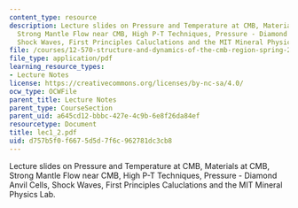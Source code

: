 ```yaml
---
content_type: resource
description: Lecture slides on Pressure and Temperature at CMB, Materials at CMB,
  Strong Mantle Flow near CMB, High P-T Techniques, Pressure - Diamond Anvil Cells,
  Shock Waves, First Principles Caluclations and the MIT Mineral Physics Lab.
file: /courses/12-570-structure-and-dynamics-of-the-cmb-region-spring-2004/d757b5f0f6675d5d7f6c962781dc3cb8_lec1_2.pdf
file_type: application/pdf
learning_resource_types:
- Lecture Notes
license: https://creativecommons.org/licenses/by-nc-sa/4.0/
ocw_type: OCWFile
parent_title: Lecture Notes
parent_type: CourseSection
parent_uid: a645cd12-bbbc-427e-4c9b-6e8f26da84ef
resourcetype: Document
title: lec1_2.pdf
uid: d757b5f0-f667-5d5d-7f6c-962781dc3cb8
---
```

Lecture slides on Pressure and Temperature at CMB, Materials at CMB, Strong Mantle Flow near CMB, High P-T Techniques, Pressure - Diamond Anvil Cells, Shock Waves, First Principles Caluclations and the MIT Mineral Physics Lab.